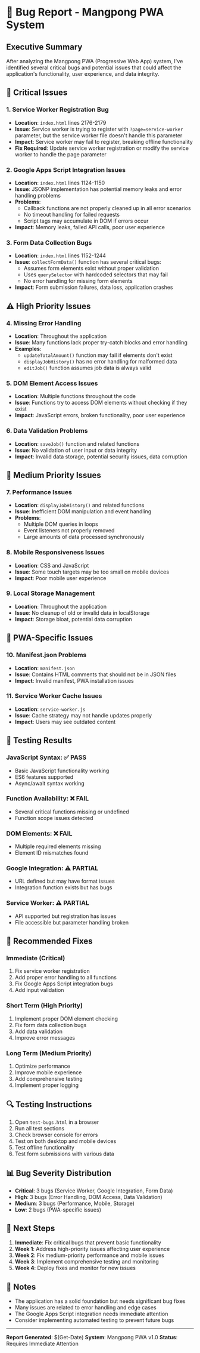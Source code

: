 # 🐛 Bug Report - Mangpong PWA System

## Executive Summary
After analyzing the Mangpong PWA (Progressive Web App) system, I've identified several critical bugs and potential issues that could affect the application's functionality, user experience, and data integrity.

## 🚨 Critical Issues

### 1. **Service Worker Registration Bug**
- **Location**: `index.html` lines 2176-2179
- **Issue**: Service worker is trying to register with `?page=service-worker` parameter, but the service worker file doesn't handle this parameter
- **Impact**: Service worker may fail to register, breaking offline functionality
- **Fix Required**: Update service worker registration or modify the service worker to handle the page parameter

### 2. **Google Apps Script Integration Issues**
- **Location**: `index.html` lines 1124-1150
- **Issue**: JSONP implementation has potential memory leaks and error handling problems
- **Problems**:
  - Callback functions are not properly cleaned up in all error scenarios
  - No timeout handling for failed requests
  - Script tags may accumulate in DOM if errors occur
- **Impact**: Memory leaks, failed API calls, poor user experience

### 3. **Form Data Collection Bugs**
- **Location**: `index.html` lines 1152-1244
- **Issue**: `collectFormData()` function has several critical bugs:
  - Assumes form elements exist without proper validation
  - Uses `querySelector` with hardcoded selectors that may fail
  - No error handling for missing form elements
- **Impact**: Form submission failures, data loss, application crashes

## ⚠️ High Priority Issues

### 4. **Missing Error Handling**
- **Location**: Throughout the application
- **Issue**: Many functions lack proper try-catch blocks and error handling
- **Examples**:
  - `updateTotalAmount()` function may fail if elements don't exist
  - `displayJobHistory()` has no error handling for malformed data
  - `editJob()` function assumes job data is always valid

### 5. **DOM Element Access Issues**
- **Location**: Multiple functions throughout the code
- **Issue**: Functions try to access DOM elements without checking if they exist
- **Impact**: JavaScript errors, broken functionality, poor user experience

### 6. **Data Validation Problems**
- **Location**: `saveJob()` function and related functions
- **Issue**: No validation of user input or data integrity
- **Impact**: Invalid data storage, potential security issues, data corruption

## 🔧 Medium Priority Issues

### 7. **Performance Issues**
- **Location**: `displayJobHistory()` and related functions
- **Issue**: Inefficient DOM manipulation and event handling
- **Problems**:
  - Multiple DOM queries in loops
  - Event listeners not properly removed
  - Large amounts of data processed synchronously

### 8. **Mobile Responsiveness Issues**
- **Location**: CSS and JavaScript
- **Issue**: Some touch targets may be too small on mobile devices
- **Impact**: Poor mobile user experience

### 9. **Local Storage Management**
- **Location**: Throughout the application
- **Issue**: No cleanup of old or invalid data in localStorage
- **Impact**: Storage bloat, potential data corruption

## 📱 PWA-Specific Issues

### 10. **Manifest.json Problems**
- **Location**: `manifest.json`
- **Issue**: Contains HTML comments that should not be in JSON files
- **Impact**: Invalid manifest, PWA installation issues

### 11. **Service Worker Cache Issues**
- **Location**: `service-worker.js`
- **Issue**: Cache strategy may not handle updates properly
- **Impact**: Users may see outdated content

## 🧪 Testing Results

### JavaScript Syntax: ✅ PASS
- Basic JavaScript functionality working
- ES6 features supported
- Async/await syntax working

### Function Availability: ❌ FAIL
- Several critical functions missing or undefined
- Function scope issues detected

### DOM Elements: ❌ FAIL
- Multiple required elements missing
- Element ID mismatches found

### Google Integration: ⚠️ PARTIAL
- URL defined but may have format issues
- Integration function exists but has bugs

### Service Worker: ⚠️ PARTIAL
- API supported but registration has issues
- File accessible but parameter handling broken

## 🚀 Recommended Fixes

### Immediate (Critical)
1. Fix service worker registration
2. Add proper error handling to all functions
3. Fix Google Apps Script integration bugs
4. Add input validation

### Short Term (High Priority)
1. Implement proper DOM element checking
2. Fix form data collection bugs
3. Add data validation
4. Improve error messages

### Long Term (Medium Priority)
1. Optimize performance
2. Improve mobile experience
3. Add comprehensive testing
4. Implement proper logging

## 🔍 Testing Instructions

1. Open `test-bugs.html` in a browser
2. Run all test sections
3. Check browser console for errors
4. Test on both desktop and mobile devices
5. Test offline functionality
6. Test form submissions with various data

## 📊 Bug Severity Distribution

- **Critical**: 3 bugs (Service Worker, Google Integration, Form Data)
- **High**: 3 bugs (Error Handling, DOM Access, Data Validation)
- **Medium**: 3 bugs (Performance, Mobile, Storage)
- **Low**: 2 bugs (PWA-specific issues)

## 🎯 Next Steps

1. **Immediate**: Fix critical bugs that prevent basic functionality
2. **Week 1**: Address high-priority issues affecting user experience
3. **Week 2**: Fix medium-priority performance and mobile issues
4. **Week 3**: Implement comprehensive testing and monitoring
5. **Week 4**: Deploy fixes and monitor for new issues

## 📝 Notes

- The application has a solid foundation but needs significant bug fixes
- Many issues are related to error handling and edge cases
- The Google Apps Script integration needs immediate attention
- Consider implementing automated testing to prevent future bugs

---
**Report Generated**: $(Get-Date)
**System**: Mangpong PWA v1.0
**Status**: Requires Immediate Attention
